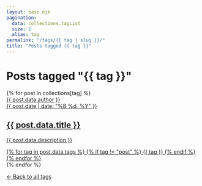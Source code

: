 ```yaml
---
layout: base.njk
pagination:
  data: collections.tagList
  size: 1
  alias: tag
permalink: "/tags/{{ tag | slug }}/"
title: "Posts tagged {{ tag }}"
---
```


<!doctype html>
<h1>Posts tagged "{{ tag }}"</h1>

<div class="blog-posts-container">
  {% for post in collections[tag] %}
  <a class="blog-post-link" href="{{ post.url }}">
    <article class="blog-post">
      <div class="post-header">
        <div class="authors">
          <div class="author">
            <!-- <img class="author-pic" src="/images/authors/{{ post.data.author | slug }}.jpg" alt="{{ post.data.author }}" onerror="this.src='/images/authors/default.jpg'"> -->
            <div class="author-name-title">
              <div class="author-name">{{ post.data.author }}</div>
              <div class="post-date">{{ post.date | date: "%B %d, %Y" }}</div>
            </div>
          </div>
        </div>
        <h2>{{ post.data.title }}</h2>
        <p class="post-description">{{ post.data.description }}</p>
      </div>
      <div class="post-tags">
      {% for tag in post.data.tags %}
        {% if tag != "post" %}
          <span class="tag">{{ tag }}</span>
        {% endif %}
      {% endfor %}
      </div>
      </article>
      </a>{% endfor %}
</div>

<p><a href="/tags/">← Back to all tags</a></p>
